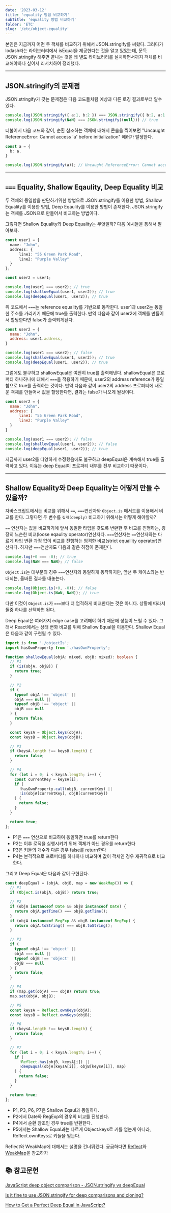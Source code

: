 ```yaml
---
date: '2023-03-12'
title: 'equality 방법 비교하기'
subTitle: 'equality 방법 비교하기'
folder: 'ETC'
slug: '/etc/object-equality'
---
```


본인은 지금까지 어떤 두 객체를 비교하기 위해서 JSON.stringify를 써왔다. 그러다가 lodash라는 라이브러리에서 isEqual을 제공한다는 것을 알고 있었는데, 문득 JSON.stringify 해주면 끝나는 것을 왜 별도 라이브러리를 설치하면서까지 객체를 비교해야하나 싶어서 리서치하여 정리했다. 

---

## JSON.stringify의 문제점

JSON.stringify가 갖는 문제점은 다음 코드들처럼 예상과 다른 로깅 결과로부터 알수있다.

```typescript
console.log(JSON.stringify({ a:1, b:2 }) === JSON.stringify({ b:2, a:1 })); // false
console.log(JSON.stringify(NaN) === JSON.stringify((null))) // true
```

더불어서 다음 코드와 같이, 순환 참조하는 객체에 대해서 콘솔을 찍어보면 "Uncaught ReferenceError: Cannot access 'a' before initialization" 에러가 발생한다.

```typescript
const a = {
  b: a,
}

console.log(JSON.stringify(a)); // Uncaught ReferenceError: Cannot access 'a' before initialization
```
---

## `===` Equality, Shallow Eqaulity, Deep Equality 비교

두 객체의 동일함을 판단하기위한 방법으로 JSON.stringify를 이용한 방법, Shallow Equality를 이용한 방법, Deep Eqaulity를 이용한 방법이 존재한다. JSON.stringify는 객체를 JSON으로 만들어서 비교하는 방법이다.

그렇다면 Shallow Equality와 Deep Equality는 무엇일까? 다음 예시들을 통해서 알아보자.

```typescript
const user1 = {
  name: "John",
  address: {
      line1: "55 Green Park Road",
      line2: "Purple Valley"  
  }
};

const user2 = user1;

console.log(user1 === user2); // true
console.log(shallowEqual(user1, user2)); // true
console.log(deepEqual(user1, user2)); // true
```

위 코드에서 `===`는 reference equality를 기반으로 동작한다. user1과 user2는 동일한 주소를 가리키기 때문에 true를 출력한다. 만약 다음과 같이 user2에 객체를 만들어서 할당한다면 false가 출력되게된다.

```javascript
const user2 = {
  name: "John",
  address: user1.address,
}

console.log(user1 === user2); // false
console.log(shallowEqual(user1, user2)); // true
console.log(deepEqual(user1, user2)); // true
```

그럼에도 불구하고 shallowEqual은 여전히 true를 출력해낸다. shallowEqual은 프로퍼티 하나하나에 대해서 `===`을 적용하기 때문에, user2의 address reference가 동일함으로 true를 출력하는 것이다. 만약 다음과 같이 user2의 address 프로퍼티에 새로운 객체를 만들어서 값을 할당한다면, 결과는 false가 나오게 될것이다.

```javascript
const user2 = {
  name: "John",
  address: {
      line1: "55 Green Park Road",
      line2: "Purple Valley"  
  }
}

console.log(user1 === user2); // false
console.log(shallowEqual(user1, user2)); // false
console.log(deepEqual(user1, user2)); // true
```

지금까지 user2를 다양하게 수정했음에도 불구하고 deepEqual은 계속해서 true를 출력하고 있다. 이유는 deep Equal이 프로퍼티 내부를 전부 비교하기 때문이다.

---

## Shallow Equality와 Deep Equality는 어떻게 만들 수 있을까?

자바스크립트에서는 비교를 위해서 `==`, `===`연산자와 `Object.is` 메서드를 이용해서 비교를 한다. 그렇다면 두 변수를 `깊게(deeply)` 비교하기 위해서는 어떻게 해야할까?

`==` 연산자는 값을 비교하기에 앞서 동일한 타입을 갖도록 변환한 후 비교를 진행하는, 굉장히 느슨한 비교(loose eqaulity operator)연산자다. `===`연산자는 `==`연산자와는 다르게 타입 변환 과정 없이 비교를 진행하는 엄격한 비교(strict equaility operator)연산자다. 하지만 `===`연산자도 다음과 같은 허점이 존재한다.

```typescript
console.log(+0 === -0); // true
console.log(NaN === NaN); // false
```

`Object.is`는 대부분의 경우 `===`연산자와 동일하게 동작하지만, 앞선 두 케이스와는 반대되는, 올바른 결과를 내놓는다.

```typescript
console.log(Object.is(+0, -0)); // false
console.log(Object.is(NaN, NaN)); // true
```

다만 이것이 `Object.is`가 `===`보다 더 엄격하게 비교한다는 것은 아니다. 상황에 따라서 둘중 하나를 선택하면 된다.

Deep Eqaul은 여러가지 edge case를 고려해야 하기 때문에 성능이 느릴 수 있다. 그래서 React에서는 상태 변화 비교를 위해 Shallow Equal을 이용한다. Shallow Equal은 다음과 같이 구현될 수 있다.

```typescript
import is from './objectIs';
import hasOwnProperty from './hasOwnProperty';

function shallowEqual(objA: mixed, objB: mixed): boolean {
  // P1
  if (is(objA, objB)) {
    return true;
  }

  // P2
  if (
    typeof objA !== 'object' ||
    objA === null ||
    typeof objB !== 'object' ||
    objB === null
  ) {
    return false;
  }

  const keysA = Object.keys(objA);
  const keysB = Object.keys(objB);

  // P3
  if (keysA.length !== keysB.length) {
    return false;
  }

  // P4
  for (let i = 0; i < keysA.length; i++) {
    const currentKey = keysA[i];
    if (
      !hasOwnProperty.call(objB, currentKey) ||
      !is(objA[currentKey], objB[currentKey])
    ) {
      return false;
    }
  }

  return true;
};
```

- P1은 `===` 연산으로 비교하여 동일하면 true를 return한다
- P2는 이후 로직을 실행시키기 위해 객체가 아닌 경우를 return한다
- P3은 키들의 개수가 다른 경우 false를 return한다
- P4는 본격적으로 프로퍼티를 하나하나 비교하며 값이 객체인 경우 재귀적으로 비교한다.

그리고 Deep Equal은 다음과 같이 구현된다.

```typescript
const deepEqual = (objA, objB, map = new WeakMap()) => {
  // P1
  if (Object.is(objA, objB)) return true;

  // P2
  if (objA instanceof Date && objB instanceof Date) {
    return objA.getTime() === objB.getTime();
  }
  if (objA instanceof RegExp && objB instanceof RegExp) {
    return objA.toString() === objB.toString();
  }

  // P3
  if (
    typeof objA !== 'object' ||
    objA === null ||
    typeof objB !== 'object' ||
    objB === null
  ) {
    return false;
  }

  // P4
  if (map.get(objA) === objB) return true;
  map.set(objA, objB);

  // P5
  const keysA = Reflect.ownKeys(objA);
  const keysB = Reflect.ownKeys(objB);

  // P6
  if (keysA.length !== keysB.length) {
    return false;
  }

  // P7
  for (let i = 0; i < keysA.length; i++) {
    if (
      !Reflect.has(objB, keysA[i]) ||
      !deepEqual(objA[keysA[i]], objB[keysA[i]], map)
    ) {
      return false;
    }
  }

  return true;
};
```

- P1, P3, P6, P7은 Shallow Eqaul과 동일하다.
- P2에서 Date와 RegExp의 경우의 비교를 진행한다.
- P4에서 순환 참조인 경우 true를 반환한다.
- P5에서는 Shallow Equal과는 다르게 Object.keys로 키를 얻는게 아니라, Reflect.ownKeys로 키들을 얻는다.

Reflect와 WeakMap에 대해서는 설명을 건너뛰겠다. 궁금하다면 [Reflect](https://javascript.info/proxy)와 [WeakMap](https://javascript.info/weakmap-weakset)을 참고하자

## 📚 참고문헌

[JavaScript deep object comparison - JSON.stringify vs deepEqual](https://www.mattzeunert.com/2016/01/28/javascript-deep-equal.html)

[Is it fine to use JSON.stringify for deep comparisons and cloning?](https://stackoverflow.com/questions/15376185/is-it-fine-to-use-json-stringify-for-deep-comparisons-and-cloning)

[How to Get a Perfect Deep Equal in JavaScript?](https://levelup.gitconnected.com/how-to-get-a-perfect-deep-equal-in-javascript-b849fe30e54f)
